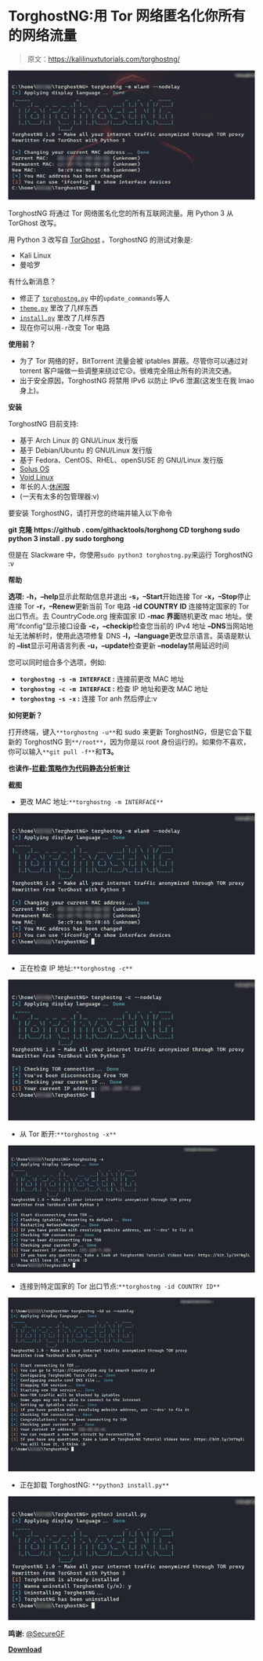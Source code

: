 # TorghostNG:用 Tor 网络匿名化你所有的网络流量

> 原文：<https://kalilinuxtutorials.com/torghostng/>

[![TorghostNG : Make All Your Internet Traffic Anonymized With Tor Network](img//9e1caf8c94fb4761710a255081dbd857.png "TorghostNG : Make All Your Internet Traffic Anonymized With Tor Network")](https://1.bp.blogspot.com/-NorRyTV7fwA/XrVmZwmA7OI/AAAAAAAAGPY/QpN5Ya-e7isc3p9XNK-iHywHfJP_UUzPwCLcBGAsYHQ/s1600/Screenshots-1%25281%2529.png)

TorghostNG 将通过 Tor 网络匿名化您的所有互联网流量。用 Python 3 从 TorGhost 改写。

用 Python 3 改写自 [TorGhost](https://github.com/SusmithKrishnan/torghost) 。TorghostNG 的测试对象是:

*   Kali Linux
*   曼哈罗

有什么新消息？

*   修正了 [`torghostng.py`](https://github.com/gitkern3l/TorghostNG/blob/master/torghostng.py) 中的`update_commands`等人
*   [`theme.py`](https://github.com/gitkern3l/TorghostNG/blob/master/torngconf/theme.py) 里改了几样东西
*   [`install.py`](https://github.com/gitkern3l/TorghostNG/blob/master/install.py) 里改了几样东西
*   现在你可以用`-r`改变 Tor 电路

**使用前？**

*   为了 Tor 网络的好，BitTorrent 流量会被 iptables 屏蔽。尽管你可以通过对 torrent 客户端做一些调整来绕过它😥。很难完全阻止所有的洪流交通。
*   出于安全原因，TorghostNG 将禁用 IPv6 以防止 IPv6 泄漏(这发生在我 lmao 身上)。

**安装**

TorghostNG 目前支持:

*   基于 Arch Linux 的 GNU/Linux 发行版
*   基于 Debian/Ubuntu 的 GNU/Linux 发行版
*   基于 Fedora、CentOS、RHEL、openSUSE 的 GNU/Linux 发行版
*   [Solus OS](https://getsol.us)
*   [Void Linux](https://voidlinux.org)
*   年长的人:[休闲服](http://slackware.com)
*   (一天有太多的包管理器:v)

要安装 TorghostNG，请打开您的终端并输入以下命令

**git 克隆 https://github . com/githacktools/torghong
CD torghong
sudo python 3 install . py
sudo torghong**

但是在 Slackware 中，你使用`sudo python3 torghostng.py`来运行 TorghostNG :v

**帮助**

**选项:**
**-h，–help**显示此帮助信息并退出
**-s，–Start**开始连接 Tor
**-x，–Stop**停止连接 Tor
**-r，–Renew**更新当前 Tor 电路
**-id COUNTRY ID** 连接特定国家的 Tor 出口节点。去 CountryCode.org 搜索国家 ID
**-mac 界面**随机更改 mac 地址。使用“ifconfig”显示接口设备
**-c，–checkip**检查您当前的 IPv4 地址
**–DNS**当网站地址无法解析时，使用此选项修复 DNS
**-l，–language**更改显示语言。英语是默认的
**–list**显示可用语言列表
**-u，–update**检查更新
**–nodelay**禁用延迟时间

您可以同时组合多个选项，例如:

*   **`torghostng -s -m INTERFACE` :** 连接前更改 MAC 地址
*   **`torghostng -c -m INTERFACE` :** 检查 IP 地址和更改 MAC 地址
*   **`torghostng -s -x` :** 连接 Tor anh 然后停止:v

**如何更新？**

打开终端，键入`**torghostng -u**`和 sudo 来更新 TorghostNG，但是它会下载新的 TorghostNG 到`**/root**`，因为你是以 root 身份运行的。如果你不喜欢，你可以输入`**git pull -f**`和**T3。**

**也读作-[拦截:策略作为代码静态分析审计](https://kalilinuxtutorials.com/intercept/)**

**截图**

*   更改 MAC 地址:`**torghostng -m INTERFACE**`

![](img//1395c2283f4b00ba1c22cc22e7bd3996.png)

*   正在检查 IP 地址:`**torghostng -c**`

![](img//d3e89cd5d12d874a29cbb2c8a54f079f.png)

*   从 Tor 断开:`**torghostng -x**`

![](img//164271620aff1c962b00703b51623f9e.png)

*   连接到特定国家的 Tor 出口节点:`**torghostng -id COUNTRY ID**`

![](img//f500c4db1b36fe766fa8f0ad164326bf.png)

*   正在卸载 TorghostNG: `**python3 install.py**`

![](img//f1ff1e942321239c11e232a849d948da.png)

**鸣谢:** [@SecureGF](https://twitter.com/securegf)

[**Download**](https://github.com/GitHackTools/TorghostNG)